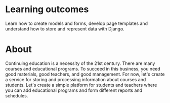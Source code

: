 # Learning outcomes

Learn how to create models and forms, develop page templates and understand how to store and represent data with Django.

# About

Continuing education is a necessity of the 21st century. There are many courses and educational programs. To succeed in this business, you need good materials, good teachers, and good management. For now, let's create a service for storing and processing information about courses and students. Let's create a simple platform for students and teachers where you can add educational programs and form different reports and schedules.
